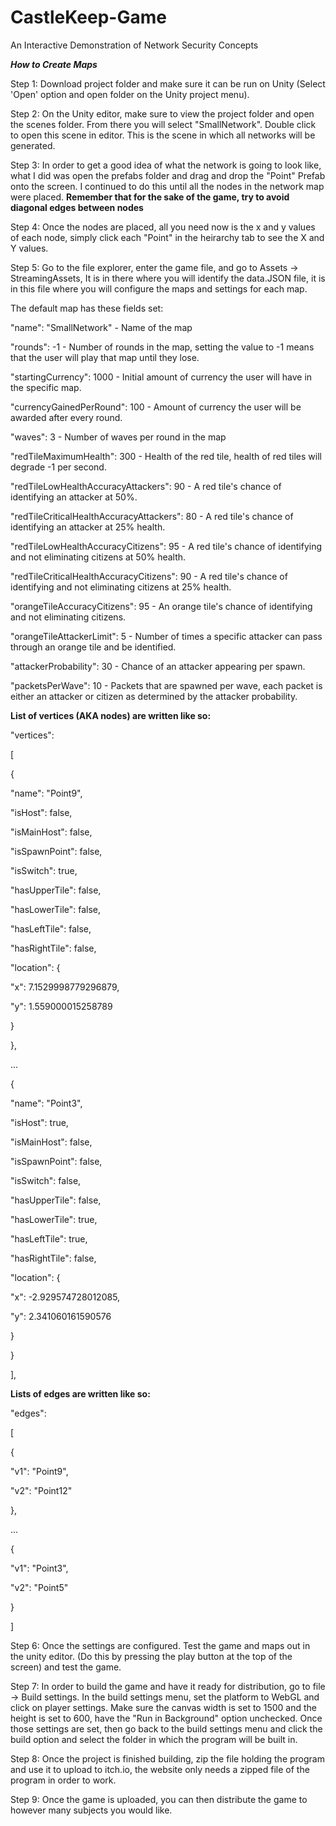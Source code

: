 # CastleKeep-Game
An Interactive Demonstration of Network Security Concepts

***How to Create Maps***

Step 1: Download project folder and make sure it can be run on Unity (Select 'Open' option and open folder on the Unity project menu). 

Step 2: On the Unity editor, make sure to view the project folder and open the scenes folder. From there you will select "SmallNetwork". Double click to open this scene in editor. This is the scene in which all networks will be generated.

Step 3: In order to get a good idea of what the network is going to look like, what I did was open the prefabs folder and drag and drop the "Point" Prefab onto the screen. I continued to do this until all the nodes in the network map were placed. **Remember that for the sake of the game, try to avoid diagonal edges between nodes**

Step 4: Once the nodes are placed, all you need now is the x and y values of each node, simply click each "Point" in the heirarchy tab to see the X and Y values. 

Step 5: Go to the file explorer, enter the game file, and go to Assets -> StreamingAssets, It is in there where you will identify the data.JSON file, it is in this file where you will configure the maps and settings for each map. 

The default map has these fields set:

"name": "SmallNetwork" - Name of the map

"rounds": -1 - Number of rounds in the map, setting the value to -1 means that the user will play that map until they lose. 

"startingCurrency": 1000 - Initial amount of currency the user will have in the specific map. 

"currencyGainedPerRound": 100 - Amount of currency the user will be awarded after every round. 

"waves": 3 - Number of waves per round in the map

"redTileMaximumHealth": 300 - Health of the red tile, health of red tiles will degrade -1 per second. 

"redTileLowHealthAccuracyAttackers": 90 - A red tile's chance of identifying an attacker at 50%. 

"redTileCriticalHealthAccuracyAttackers": 80 - A red tile's chance of identifying an attacker at 25% health.

"redTileLowHealthAccuracyCitizens": 95 - A red tile's chance of identifying and not eliminating citizens at 50% health.

"redTileCriticalHealthAccuracyCitizens": 90 - A red tile's chance of identifying and not eliminating citizens at 25% health.

"orangeTileAccuracyCitizens": 95 - An orange tile's chance of identifying and not eliminating citizens.

"orangeTileAttackerLimit": 5 - Number of times a specific attacker can pass through an orange tile and be identified.

"attackerProbability": 30 - Chance of an attacker appearing per spawn. 

"packetsPerWave": 10 - Packets that are spawned per wave, each packet is either an attacker or citizen as determined by the attacker probability.

**List of vertices (AKA nodes) are written like so:**

"vertices": 

[

{

"name": "Point9",

"isHost": false,

"isMainHost": false,

"isSpawnPoint": false,

"isSwitch": true,

"hasUpperTile": false,

"hasLowerTile": false,

"hasLeftTile": false,

"hasRightTile": false,

"location": {

"x": 7.1529998779296879,

"y": 1.559000015258789

}

},

...

{

"name": "Point3",

"isHost": true,

"isMainHost": false,

"isSpawnPoint": false,

"isSwitch": false,

"hasUpperTile": false,

"hasLowerTile": true,

"hasLeftTile": true,

"hasRightTile": false,

"location": {

"x": -2.929574728012085,

"y": 2.341060161590576

}

}

],

**Lists of edges are written like so:**

"edges": 

[

{

"v1": "Point9",

"v2": "Point12"

},

...

{

"v1": "Point3",

"v2": "Point5"

}

]


Step 6: Once the settings are configured. Test the game and maps out in the unity editor. (Do this by pressing the play button at the top of the screen) and test the game. 

Step 7: In order to build the game and have it ready for distribution, go to file -> Build settings. In the build settings menu, set the 
platform to WebGL and click on player settings. Make sure the canvas width is set to 1500 and the height is set to 600, have the "Run in Background" option unchecked. Once those settings are set, then go back to the build settings menu and click the build option and select the folder in which the program will be built in. 

Step 8: Once the project is finished building, zip the file holding the program and use it to upload to itch.io, the website only needs a zipped file of the program in order to work. 

Step 9: Once the game is uploaded, you can then distribute the game to however many subjects you would like. 
    
     
 
